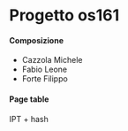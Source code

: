 # Progetto os161

#### Composizione
- Cazzola Michele
- Fabio Leone
- Forte Filippo

#### Page table
IPT + hash
